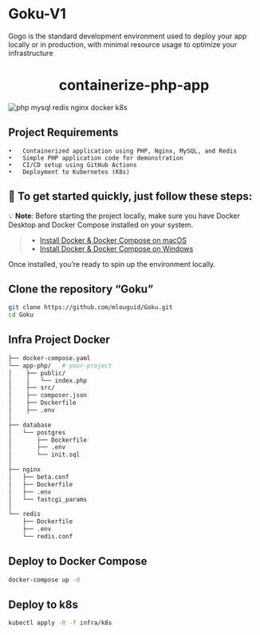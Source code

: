 # Goku-V1

Gogo is the standard development environment used to deploy your app locally or in production, with minimal resource usage to optimize your infrastructure

<div align="center">

# containerize-php-app

</div>

<img src="./images/shemagoku.png" alt="php mysql redis nginx docker k8s" />

## Project Requirements
	•	Containerized application using PHP, Nginx, MySQL, and Redis
	•	Simple PHP application code for demonstration
	•	CI/CD setup using GitHub Actions
	•	Deployment to Kubernetes (K8s)

## 🚀 To get started quickly, just follow these steps:
💡 **Note**: Before starting the project locally, make sure you have Docker Desktop and Docker Compose installed on your system.

> - [Install Docker & Docker Compose on macOS](https://docs.docker.com/desktop/install/mac-install/)
> - [Install Docker & Docker Compose on Windows](https://docs.docker.com/desktop/install/windows-install/)

Once installed, you’re ready to spin up the environment locally.

## Clone the repository “Goku”
```sh
git clone https://github.com/mlouguid/Goku.git
cd Goku
```

## Infra Project Docker

```bash
├── docker-compose.yaml
└── app-php/   # your-project
│    ├── public/
│    │   └── index.php
│    ├── src/
│    ├── composer.json
│    ├── Dockerfile
│    ├── .env
│
├── database
│   └── postgres
│       ├── Dockerfile
│       ├── .env
│       └── init.sql
│ 
├── nginx
│   ├── beta.conf
│   ├── Dockerfile
│   ├── .env
│   └── fastcgi_params
│ 
└── redis
    ├── Dockerfile
    ├── .env
    └── redis.conf      
```

## Deploy to Docker Compose

```sh
docker-compose up -d
```

## Deploy to k8s
```sh
kubectl apply -R -f infra/k8s 
```

